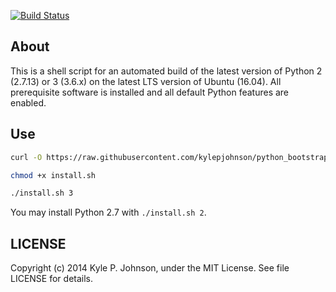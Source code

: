 [![Build Status](http://img.shields.io/travis/kylepjohnson/python3_bootstrap.svg?style=flat)](https://travis-ci.org/kylepjohnson/python3_bootstrap)


About
-----

This is a shell script for an automated build of the latest version of Python 2 (2.7.13) or 3 (3.6.x) on the latest LTS version of Ubuntu (16.04). All prerequisite software is installed and all default Python features are enabled.


Use
---

``` bash
curl -O https://raw.githubusercontent.com/kylepjohnson/python_bootstrap/master/install.sh

chmod +x install.sh

./install.sh 3
```

You may install Python 2.7 with `./install.sh 2`.


LICENSE
-------
Copyright (c) 2014 Kyle P. Johnson, under the MIT License. See file LICENSE for details.
